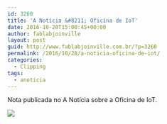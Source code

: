 ```yaml
---
id: 3260
title: 'A Notícia &#8211; Oficina de IoT'
date: 2016-10-28T15:00:45+00:00
author: fablabjoinville
layout: post
guid: http://www.fablabjoinville.com.br/?p=3260
permalink: /2016/10/28/a-noticia-oficina-de-iot/
categories:
  - Clipping
tags:
  - anoticia
---
```

Nota publicada no A Notícia sobre a Oficina de IoT.

![]({{site.baseurl}}/uploads/2016/11/20161028-Fab-Lab-A-Noticia-on-line-Workshop-Internet-das-Coisas-agenda-300x159.png)

